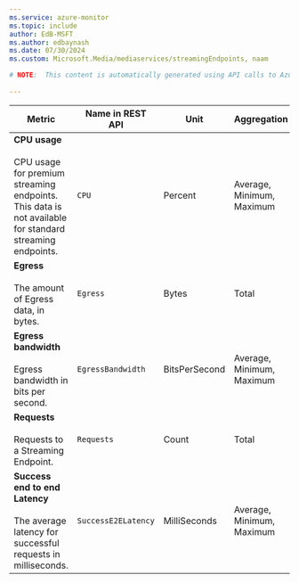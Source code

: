 ```yaml
---
ms.service: azure-monitor
ms.topic: include
author: EdB-MSFT
ms.author: edbaynash
ms.date: 07/30/2024
ms.custom: Microsoft.Media/mediaservices/streamingEndpoints, naam

# NOTE:  This content is automatically generated using API calls to Azure. Any edits made on these files will be overwritten in the next run of the script. 
 
---
```



|Metric|Name in REST API|Unit|Aggregation|Dimensions|Time Grains|DS Export|
|---|---|---|---|---|---|---|
|**CPU usage**<br><br>CPU usage for premium streaming endpoints. This data is not available for standard streaming endpoints. |`CPU` |Percent |Average, Minimum, Maximum |\<none\>|PT1M |Yes|
|**Egress**<br><br>The amount of Egress data, in bytes. |`Egress` |Bytes |Total |`OutputFormat`|PT1M |Yes|
|**Egress bandwidth**<br><br>Egress bandwidth in bits per second. |`EgressBandwidth` |BitsPerSecond |Average, Minimum, Maximum |\<none\>|PT1M |No|
|**Requests**<br><br>Requests to a Streaming Endpoint. |`Requests` |Count |Total |`OutputFormat`, `HttpStatusCode`, `ErrorCode`|PT1M |Yes|
|**Success end to end Latency**<br><br>The average latency for successful requests in milliseconds. |`SuccessE2ELatency` |MilliSeconds |Average, Minimum, Maximum |`OutputFormat`|PT1M |Yes|